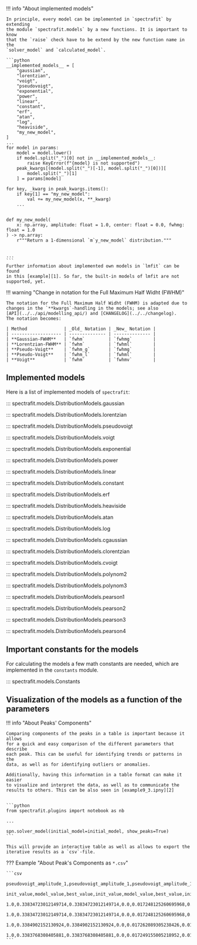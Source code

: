 !!! info "About implemented models"

    In principle, every model can be implemented in `spectrafit` by extending
    the module `spectrafit.models` by a new functions. It is important to know
    that the `raise` check have to be extend by the new function name in the
    `solver_model` and `calculated_model`.

    ```python
    __implemented_models__ = [
        "gaussian",
        "lorentzian",
        "voigt",
        "pseudovoigt",
        "exponential",
        "power",
        "linear",
        "constant",
        "erf",
        "atan",
        "log",
        "heaviside",
        "my_new_model",
    ]
    ...
    for model in params:
        model = model.lower()
        if model.split("_")[0] not in __implemented_models__:
            raise KeyError(f"{model} is not supported")
        peak_kwargs[(model.split("_")[-1], model.split("_")[0])][
            model.split("_")[1]
        ] = params[model]

    for key, _kwarg in peak_kwargs.items():
        if key[1] == "my_new_model":
            val += my_new_model(x, **_kwarg)
        ...


    def my_new_model(
        x: np.array, amplitude: float = 1.0, center: float = 0.0, fwhmg: float = 1.0
    ) -> np.array:
        r"""Return a 1-dimensional `m`y_new_model` distribution."""


    ...
    ```
    Further information about implemented own models in `lmfit` can be found
    in this [example][1]. So far, the built-in models of lmfit are not
    supported, yet.

!!! warning "Change in notation for the Full Maximum Half Widht (FWHM)"

    The notation for the Full Maximum Half Widht (FWHM) is adapted due to
    changes in the `**kwargs`-handling in the models; see also
    [API](../../api/modelling_api/) and [CHANGELOG](../../changelog).
    The notation becomes:

    | Method              | _Old_ Notation | _New_ Notation |
    | ------------------- | -------------- | -------------- |
    | **Gaussian-FWHM**   | `fwhm`         | `fwhmg`        |
    | **Lorentzian-FWHM** | `fwhm`         | `fwhml`        |
    | **Pseudo-Voigt**    | `fwhm_g`       | `fwhmg`        |
    | **Pseudo-Voigt**    | `fwhm_l`       | `fwhml`        |
    | **Voigt**           | `fwhm`         | `fwhmv`        |

## Implemented models

Here is a list of implemented models of `spectrafit`:

::: spectrafit.models.DistributionModels.gaussian

::: spectrafit.models.DistributionModels.lorentzian

::: spectrafit.models.DistributionModels.pseudovoigt

::: spectrafit.models.DistributionModels.voigt

::: spectrafit.models.DistributionModels.exponential

::: spectrafit.models.DistributionModels.power

::: spectrafit.models.DistributionModels.linear

::: spectrafit.models.DistributionModels.constant

::: spectrafit.models.DistributionModels.erf

::: spectrafit.models.DistributionModels.heaviside

::: spectrafit.models.DistributionModels.atan

::: spectrafit.models.DistributionModels.log

::: spectrafit.models.DistributionModels.cgaussian

::: spectrafit.models.DistributionModels.clorentzian

::: spectrafit.models.DistributionModels.cvoigt

::: spectrafit.models.DistributionModels.polynom2

::: spectrafit.models.DistributionModels.polynom3

::: spectrafit.models.DistributionModels.pearson1

::: spectrafit.models.DistributionModels.pearson2

::: spectrafit.models.DistributionModels.pearson3

::: spectrafit.models.DistributionModels.pearson4

## Important constants for the models

For calculating the models a few math constants are needed, which are
implemented in the `constants` module.

::: spectrafit.models.Constants

## Visualization of the models as a function of the parameters

!!! info "About Peaks' Components"

    Comparing components of the peaks in a table is important because it allows
    for a quick and easy comparison of the different parameters that describe
    each peak. This can be useful for identifying trends or patterns in the
    data, as well as for identifying outliers or anomalies.

    Additionally, having this information in a table format can make it easier
    to visualize and interpret the data, as well as to communicate the
    results to others. This can be also seen in [example9_3.ipny][2]


    ```python
    from spectrafit.plugins import notebook as nb

    ...

    spn.solver_model(initial_model=initial_model, show_peaks=True)
    ```

    This will provide an interactive table as well as allows to export the
    iterative results as a `csv`-file.

??? Example "About Peak's Components as `*.csv`"

    ```csv
        pseudovoigt_amplitude_1,pseudovoigt_amplitude_1,pseudovoigt_amplitude_1,pseudovoigt_center_1,pseudovoigt_center_1,pseudovoigt_center_1,pseudovoigt_fwhmg_1,pseudovoigt_fwhmg_1,pseudovoigt_fwhmg_1,pseudovoigt_fwhml_1,pseudovoigt_fwhml_1,pseudovoigt_fwhml_1,gaussian_amplitude_2,gaussian_amplitude_2,gaussian_amplitude_2,gaussian_center_2,gaussian_center_2,gaussian_center_2,gaussian_fwhmg_2,gaussian_fwhmg_2,gaussian_fwhmg_2,gaussian_amplitude_3,gaussian_amplitude_3,gaussian_amplitude_3,gaussian_center_3,gaussian_center_3,gaussian_center_3,gaussian_fwhmg_3,gaussian_fwhmg_3,gaussian_fwhmg_3,gaussian_amplitude_4,gaussian_amplitude_4,gaussian_amplitude_4,gaussian_center_4,gaussian_center_4,gaussian_center_4,gaussian_fwhmg_4,gaussian_fwhmg_4,gaussian_fwhmg_4,gaussian_amplitude_5,gaussian_amplitude_5,gaussian_amplitude_5,gaussian_center_5,gaussian_center_5,gaussian_center_5,gaussian_fwhmg_5,gaussian_fwhmg_5,gaussian_fwhmg_5,gaussian_amplitude_6,gaussian_amplitude_6,gaussian_amplitude_6,gaussian_center_6,gaussian_center_6,gaussian_center_6,gaussian_fwhmg_6,gaussian_fwhmg_6,gaussian_fwhmg_6
        init_value,model_value,best_value,init_value,model_value,best_value,init_value,model_value,best_value,init_value,model_value,best_value,init_value,model_value,best_value,init_value,model_value,best_value,init_value,model_value,best_value,init_value,model_value,best_value,init_value,model_value,best_value,init_value,model_value,best_value,init_value,model_value,best_value,init_value,model_value,best_value,init_value,model_value,best_value,init_value,model_value,best_value,init_value,model_value,best_value,init_value,model_value,best_value,init_value,model_value,best_value,init_value,model_value,best_value,init_value,model_value,best_value
        1.0,0.33834723012149714,0.33834723012149714,0.0,0.017248125260695968,0.017248125260695968,0.1,0.020000000004318036,0.020000000004318036,0.1,0.1999999999970698,0.1999999999970698,0.3,0.04935454783731008,0.04935454783731008,2.0,1.6275712126681712,1.6275712126681712,0.1,0.2999853736750539,0.2999853736750539,0.3,0.08603886973285346,0.08603886973285346,2.5,2.447935058411735,2.447935058411735,0.2,0.3999999771273954,0.3999999771273954,0.3,0.07288548037982234,0.07288548037982234,2.5,2.031809677600558,2.031809677600558,0.3,0.399999999994134,0.399999999994134,0.3,0.0806454229648127,0.0806454229648127,3.0,3.0955581713143245,3.0955581713143245,0.3,0.39999999989892293,0.39999999989892293,0.3,0.09759693340603837,0.09759693340603837,3.8,3.7000000000154216,3.7000000000154216,0.3,0.39999931341337847,0.39999931341337847
        1.0,0.33834723012149714,0.33834723012149714,0.0,0.017248125260695968,0.017248125260695968,0.1,0.020000000004318036,0.020000000004318036,0.1,0.1999999999970698,0.1999999999970698,0.3,0.04935454783731008,0.04935454783731008,2.0,1.6275712126681712,1.6275712126681712,0.1,0.2999853736750539,0.2999853736750539,0.3,0.08603886973285346,0.08603886973285346,2.5,2.447935058411735,2.447935058411735,0.2,0.3999999771273954,0.3999999771273954,0.3,0.07288548037982234,0.07288548037982234,2.5,2.031809677600558,2.031809677600558,0.3,0.399999999994134,0.399999999994134,0.3,0.0806454229648127,0.0806454229648127,3.0,3.0955581713143245,3.0955581713143245,0.3,0.39999999989892293,0.39999999989892293,0.3,0.09759693340603837,0.09759693340603837,3.8,3.7000000000154216,3.7000000000154216,0.3,0.39999931341337847,0.39999931341337847
        1.0,0.3384902152130924,0.3384902152130924,0.0,0.017262089305238426,0.017262089305238426,0.1,0.02000000000431808,0.02000000000431808,0.1,0.19999999999707,0.19999999999707,0.3,0.06390170759703961,0.06390170759703961,2.0,1.7470034358646442,1.7470034358646442,0.1,0.29999999999595617,0.29999999999595617,0.3,0.10843271104545171,0.10843271104545171,2.5,2.318373021191109,2.318373021191109,0.2,0.39999999999414,0.39999999999414,0.3,0.0828004001712187,0.0828004001712187,2.5,3.0506627778035975,3.0506627778035975,0.3,0.3999825114407111,0.3999825114407111,0.3,0.039900814326592204,0.039900814326592204,3.0,4.379956884593627,4.379956884593627,0.3,0.3999999999941403,0.3999999999941403,0.3,0.09812726904670366,0.09812726904670366,3.8,3.7000000000154216,3.7000000000154216,0.2,0.39999999999413927,0.39999999999413927
        1.0,0.3383768308405881,0.3383768308405881,0.0,0.017249155005218952,0.017249155005218952,0.1,0.020000223602285063,0.020000223602285063,0.1,0.19999665144901568,0.19999665144901568,0.3,0.05316047862491946,0.05316047862491946,2.0,1.6591127700194552,1.6591127700194552,0.1,0.29999262582163666,0.29999262582163666,0.3,0.08210748667320089,0.08210748667320089,2.5,2.424765205447216,2.424765205447216,0.2,0.39949761254017074,0.39949761254017074,0.3,0.06636980111213131,0.06636980111213131,2.5,2.0669028672740284,2.0669028672740284,0.3,0.39999998671625336,0.39999998671625336,0.3,0.08125492663466871,0.08125492663466871,3.0,3.0662131700347164,3.0662131700347164,0.3,0.39999999999414,0.39999999999414,0.3,0.09830451265206608,0.09830451265206608,3.7,3.700483502444169,3.700483502444169,0.2,0.39999999997262314,0.39999999997262314
    ```

[1]: https://lmfit.github.io/lmfit-py/examples/documentation/model_two_components.html#sphx-glr-examples-documentation-model-two-components-py
[2]: https://github.com/Anselmoo/spectrafit/blob/main/docs/examples/example9_3.ipynb

